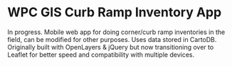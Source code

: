 # WPC GIS Curb Ramp Inventory App

In progress. Mobile web app for doing corner/curb ramp inventories in the field, can be modified for other purposes. Uses data stored in CartoDB. Originally built with OpenLayers & jQuery but now transitioning over to Leaflet for better speed and compatibility with multiple devices.